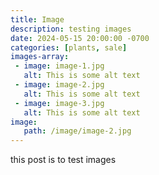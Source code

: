 ```yaml
---
title: Image
description: testing images
date: 2024-05-15 20:00:00 -0700
categories: [plants, sale]
images-array:
 - image: image-1.jpg
   alt: This is some alt text
 - image: image-2.jpg
   alt: This is some alt text
 - image: image-3.jpg
   alt: This is some alt text
image: 
   path: /image/image-2.jpg
---
```





this post is to test images
